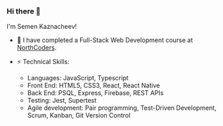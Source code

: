 ### Hi there 👋
I'm Semen Kaznacheev!

- 🌱 I have completed a Full-Stack Web Development course at [NorthCoders](https://northcoders.com/). 


- ⚡ Technical Skills: 


    - Languages: JavaScript, Typescript
    - Front End: HTML5, CSS3, React, React Native 
    - Back End: PSQL, Express, Firebase, REST APIs
    - Testing: Jest, Supertest
    - Agile development: Pair programming, Test-Driven Development, Scrum, Kanban, Git Version Control


<!--
**semkaznacheev/semkaznacheev** is a ✨ _special_ ✨ repository because its `README.md` (this file) appears on your GitHub profile.

Here are some ideas to get you started:

- 🔭 I’m currently working on ...
- 🌱 I’m currently learning ...
- 👯 I’m looking to collaborate on ...
- 🤔 I’m looking for help with ...
- 💬 Ask me about ...
- 📫 How to reach me: ...
- 😄 Pronouns: ...
- ⚡ Fun fact: ...
-->
